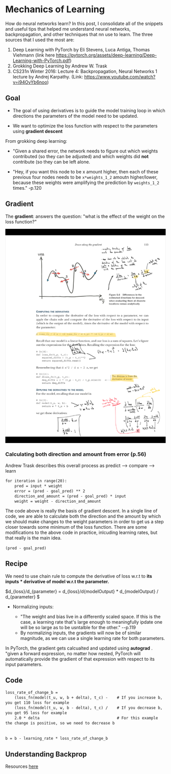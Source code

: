 # Mechanics of Learning


How do neural networks learn? In this post, I consolidate all of the snippets and useful tips that helped me understand neural networks, backpropagation, and other techniques that nn use to learn. The three sources that I used the most are:

1. Deep Learning with PyTorch by Eli Stevens, Luca Antiga, Thomas Viehmann (link here https://pytorch.org/assets/deep-learning/Deep-Learning-with-PyTorch.pdf)
2. Grokking Deep Learning by Andrew W. Trask
3. CS231n Winter 2016: Lecture 4: Backpropagation, Neural Networks 1 lecture by Andrej Karpathy. (Link: https://www.youtube.com/watch?v=i94OvYb6noo)


## Goal

* The  goal of using derivatives is to guide the model training loop in which directions the parameters of the model need to be updated. 

* We want to optimize the loss function with respect to the parameters using **gradient descent**

From grokking deep learning:

* "Given a shared error, the network needs to figure out which weights contributed (so they can be adjusted) and which weights did **not** contribute (so they can be left alone. 

* "Hey, if you want this node to be x amount higher, then each of these previous four nodes needs to be `x*weights_1_2` amoutn higher/lower, because these weights were amplifying the prediction by `weights_1_2` times." -p.120




## Gradient

The **gradient**: answers the question: "what is the effect of the weight on the loss function?"

![Gradients Illustrated](/images/83295.png "Examples")

### Calculating both direction and amount from error (p.56)

Andrew Trask describes this overall process as predict --> compare --> learn

```
for iteration in range(20):
    pred = input * weight
    error = (pred - goal_pred) ** 2
    direction_and_amount = (pred - goal_pred) * input
    weight = weight - direction_and_amount
```

The code above is really the basis of gradient descent. In a single line of code, we are able to calculate both the direction and the amount by which we should make changes to the weight parameters in order to get us a step closer towards some minimum of the loss function. There are some modifications to the above code in practice, inlcuding learning rates, but that really is the main idea. 


`(pred - goal_pred)` 


## Recipe


We need to use chain rule to compute the derivative of loss w.r.t to **its inputs * derivative of model w.r.t the parameter.** 

$d_{loss}/d_{parameter} = d_{loss}/d{modelOutput} * d_{modelOutput} / d_{parameter} $

* Normalizing inputs: 

    * "The weight and bias live in a differently scaled space. If this is the case, a learning rate that's large enough to meaningfully ipdate one will be so large as to be usntalble for the other." --p.119
    * By normalizing inputs, the gradients will now be of similar magnitude, as we can use a single learning rate for both parameters. 

In PyTorch, the gradient gets calcualted and updated using **autograd** . "given a forward expression, no matter how nested, PyTorch will automatically provide the gradient of that expression with respect to its input parameters. 



##  Code

```
loss_rate_of_change_b = 
    (loss_fn(model(t_u, w, b + delta), t_c) -    # If you increase b, you get 110 loss for example
    (loss_fn(model(t_u, w, b - delta), t_c) /    # If you decrease b, you get 95 loss for example
    2.0 * delta                                  # For this example the change is positive, so we need to decrease b 
    
    
b = b - learning_rate * loss_rate_of_change_b
```

## Understanding Backprop

Resources [here](https://karpathy.medium.com/yes-you-should-understand-backprop-e2f06eab496b)
